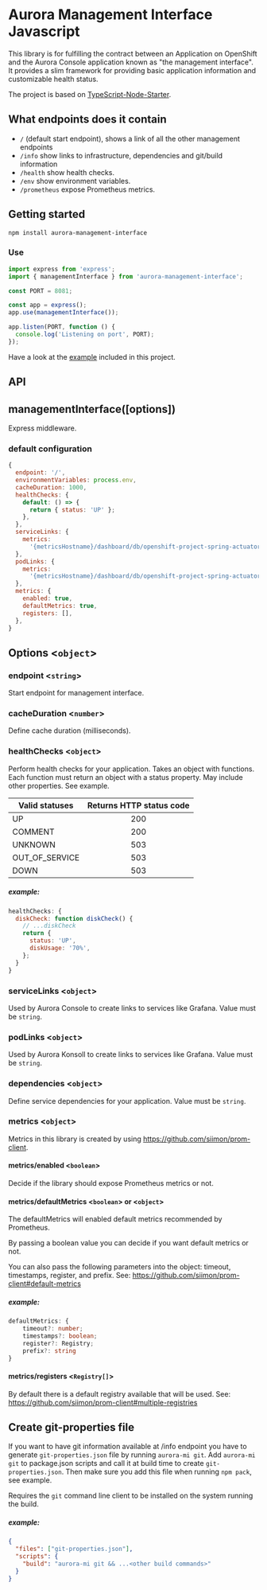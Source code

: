 # Aurora Management Interface Javascript

This library is for fulfilling the contract between an Application on OpenShift and the Aurora Console application known as "the management interface". It provides a slim framework for providing basic application information and customizable health status.

The project is based on [TypeScript-Node-Starter](https://github.com/Microsoft/TypeScript-Node-Starter).

## What endpoints does it contain

- `/` (default start endpoint), shows a link of all the other management endpoints
- `/info` show links to infrastructure, dependencies and git/build information
- `/health` show health checks.
- `/env` show environment variables.
- `/prometheus` expose Prometheus metrics.

## Getting started

`npm install aurora-management-interface`

### Use

```ts
import express from 'express';
import { managementInterface } from 'aurora-management-interface';

const PORT = 8081;

const app = express();
app.use(managementInterface());

app.listen(PORT, function () {
  console.log('Listening on port', PORT);
});
```

Have a look at the [example](_example/index.js) included in this project.

## API

## managementInterface([options])

Express middleware.

### default configuration

```js
{
  endpoint: '/',
  environmentVariables: process.env,
  cacheDuration: 1000,
  healthChecks: {
    default: () => {
      return { status: 'UP' };
    },
  },
  serviceLinks: {
    metrics:
      '{metricsHostname}/dashboard/db/openshift-project-spring-actuator-view?var-ds=openshift-{cluster}-ose&var-namespace={namespace}&var-app={name}',
  },
  podLinks: {
    metrics:
      '{metricsHostname}/dashboard/db/openshift-project-spring-actuator-view-instance?var-ds=openshift-{cluster}-ose&var-namespace={namespace}&var-app={name}&var-instance={podName}',
  },
  metrics: {
    enabled: true,
    defaultMetrics: true,
    registers: [],
  },
}
```

## Options <`object`>

### endpoint <`string`>

Start endpoint for management interface.

### cacheDuration <`number`>

Define cache duration (milliseconds).

### healthChecks <`object`>

Perform health checks for your application.
Takes an object with functions.
Each function must return an object with a status property. May include other properties. See example.

| Valid statuses | Returns HTTP status code |
| -------------- | :----------------------: |
| UP             |           200            |
| COMMENT        |           200            |
| UNKNOWN        |           503            |
| OUT_OF_SERVICE |           503            |
| DOWN           |           503            |

##### example:

```js
healthChecks: {
  diskCheck: function diskCheck() {
    // ...diskCheck
    return {
      status: 'UP',
      diskUsage: '70%',
    };
  }
}
```

### serviceLinks <`object`>

Used by Aurora Console to create links to services like Grafana.
Value must be `string`.

### podLinks <`object`>

Used by Aurora Konsoll to create links to services like Grafana.
Value must be `string`.

### dependencies <`object`>

Define service dependencies for your application.
Value must be `string`.

### metrics <`object`>

Metrics in this library is created by using https://github.com/siimon/prom-client.

#### metrics/enabled <`boolean`>

Decide if the library should expose Prometheus metrics or not.

#### metrics/defaultMetrics <`boolean`> or <`object`>

The defaultMetrics will enabled default metrics recommended by Prometheus.

By passing a boolean value you can decide if you want default metrics or not.

You can also pass the following parameters into the object: timeout, timestamps, register, and prefix.
See: https://github.com/siimon/prom-client#default-metrics

##### example:

```ts
defaultMetrics: {
	timeout?: number;
	timestamps?: boolean;
	register?: Registry;
	prefix?: string
}
```

#### metrics/registers <`Registry[]`>

By default there is a default registry available that will be used.
See: https://github.com/siimon/prom-client#multiple-registries

## Create git-properties file

If you want to have git information available at /info endpoint you have to generate `git-properties.json` file by running `aurora-mi git`.
Add `aurora-mi git` to package.json scripts and call it at build time to create `git-properties.json`. Then make sure you add this file when
running `npm pack`, see example.

Requires the `git` command line client to be installed on the system running the build.

##### example:

```json
{
  "files": ["git-properties.json"],
  "scripts": {
    "build": "aurora-mi git && ...<other build commands>"
  }
}
```
